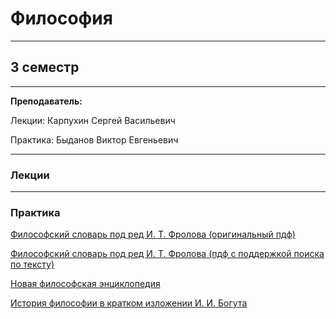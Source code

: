 # Философия
____________
## 3 семестр
___________
**Преподаватель:**

Лекции: Карпухин Сергей Васильевич 

Практика: Быданов Виктор Евгеньевич
_________
### Лекции
_________
### Практика
[Философский словарь под ред И. Т. Фролова (оригинальный пдф)](../Files/Philosophy/%5BPod_red._I.T.Frolova%5D_Filosofsky_slovar_-_7-e_izd(BookSee.org).pdf)

[Философский словарь под ред И. Т. Фролова (пдф с поддержкой поиска по тексту)](../Files/Philosophy/Filosofskiy_slovar_searchable.pdf)

[Новая философская энциклопедия](https://iphlib.ru/library/collection/newphilenc/browse/CL1)

[История философии в кратком изложении И. И. Богута](../Files/Philosophy/1997_hist_phil_kratk_izl.pdf)
